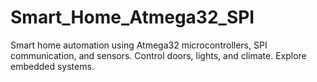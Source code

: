 # Smart_Home_Atmega32_SPI
Smart home automation using Atmega32 microcontrollers, SPI communication, and sensors. Control doors, lights, and climate. Explore embedded systems.
